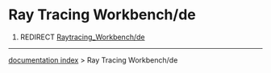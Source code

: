 # Ray Tracing Workbench/de
1.  REDIRECT [Raytracing\_Workbench/de](Raytracing_Workbench/de.md)

---
[documentation index](../README.md) > Ray Tracing Workbench/de
